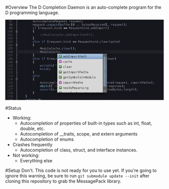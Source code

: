 #Overview
The D Completion Daemon is an auto-complete program for the D programming language.

![Teaser](teaser.png "This is what the future looks like - Jayce, League of Legends")

#Status
* Working:
	* Autocompletion of properties of built-in types such as int, float, double, etc.
	* Autocompletion of __traits, scope, and extern arguments
	* Autocompletion of enums
* Crashes frequently
    * Autocompletion of class, struct, and interface instances.
* Not working:
	* Everything else

#Setup
Don't. This code is not ready for you to use yet. If you're going to ignore this
warning, be sure to run ```git submodule update --init``` after cloning this
repository to grab the MessagePack library.

